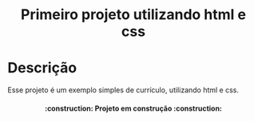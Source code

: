 <h1 align="center">Primeiro projeto utilizando html e css</h1>
<h1 align="left">Descrição</h1>
Esse projeto é um exemplo simples de currículo, utilizando html e css.
<h4 align="center"> 
    :construction:  Projeto em construção  :construction:
</h4>
